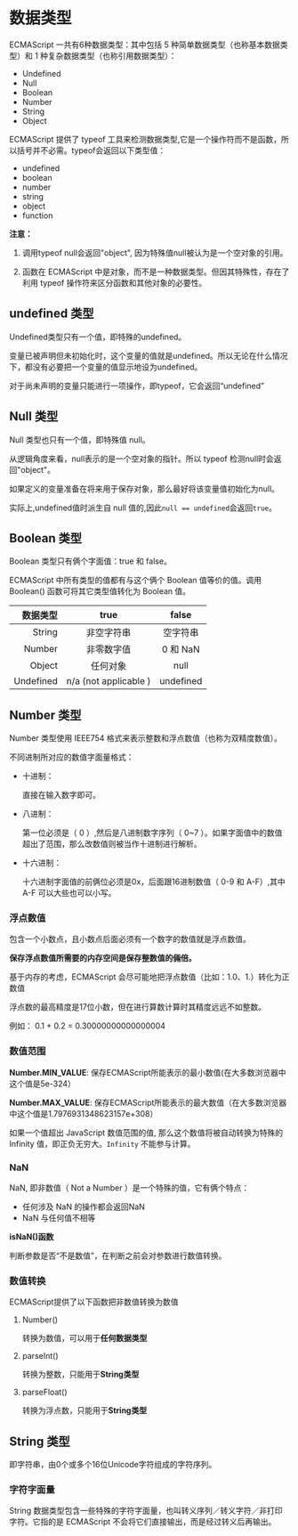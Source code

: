# 数据类型

ECMAScript 一共有6种数据类型：其中包括 5 种简单数据类型（也称基本数据类型）和 1 种复杂数据类型（也称引用数据类型）：

- Undefined 
- Null 
- Boolean 
- Number   
- String
- Object


ECMAScript 提供了 typeof 工具来检测数据类型,它是一个操作符而不是函数，所以括号并不必需。typeof会返回以下类型值：

- undefined 
- boolean 
- number   
- string
- object
- function

**注意：**

1. 调用typeof null会返回"object", 因为特殊值null被认为是一个空对象的引用。


2. 函数在 ECMAScript 中是对象，而不是一种数据类型。但因其特殊性，存在了利用 typeof 操作符来区分函数和其他对象的必要性。

## undefined 类型
Undefined类型只有一个值，即特殊的undefined。

变量已被声明但未初始化时，这个变量的值就是undefined。所以无论在什么情况下，都没有必要把一个变量的值显示地设为undefined。

对于尚未声明的变量只能进行一项操作，即typeof，它会返回“undefined”

## Null 类型

Null 类型也只有一个值，即特殊值 null。

从逻辑角度来看，null表示的是一个空对象的指针。所以 typeof 检测null时会返回"object"。

如果定义的变量准备在将来用于保存对象，那么最好将该变量值初始化为null。

实际上,undefined值时派生自 null 值的,因此`null == undefined`会返回`true`。

## Boolean 类型

Boolean 类型只有俩个字面值：true 和 false。

ECMAScript 中所有类型的值都有与这个俩个 Boolean 值等价的值。调用 Boolean() 函数可将其它类型值转化为 Boolean 值。

| 数据类型  |  true | false |
|--------:|:-------:|:-------:|
| String | 非空字符串 | 空字符串 |
| Number | 非零数字值 | 0 和 NaN |
| Object | 任何对象  | null |
| Undefined |  n/a (not applicable ) | undefined | 

## Number 类型
Number 类型使用 IEEE754 格式来表示整数和浮点数值（也称为双精度数值）。

不同进制所对应的数值字面量格式：

- 十进制：

	直接在输入数字即可。
	
- 八进制：

	第一位必须是（ 0 ）,然后是八进制数字序列（ 0~7 ）。如果字面值中的数值超出了范围，那么改数值则被当作十进制进行解析。
   
- 十六进制：

	十六进制字面值的前俩位必须是0x，后面跟16进制数值（ 0-9 和 A-F）,其中 A-F 可以大些也可以小写。
	
### 浮点数值

包含一个小数点，且小数点后面必须有一个数字的数值就是浮点数值。

**保存浮点数值所需要的内存空间是保存整数值的倆倍。**

基于内存的考虑，ECMAScript 会尽可能地把浮点数值（比如：1.0、1.）转化为正数值

浮点数的最高精度是17位小数，但在进行算数计算时其精度远远不如整数。

例如：
0.1 + 0.2 = 0.30000000000000004

### 数值范围

**Number.MIN_VALUE**: 保存ECMAScript所能表示的最小数值(在大多数浏览器中这个值是5e-324）

**Number.MAX_VALUE**: 保存ECMAScript所能表示的最大数值（在大多数浏览器中这个值是1.7976931348623157e+308）

如果一个值超出 JavaScript 数值范围的值, 那么这个数值将被自动转换为特殊的 Infinity 值，即正负无穷大。`Infinity` 不能参与计算。

### NaN
NaN, 即非数值（ Not a Number ）是一个特殊的值，它有俩个特点：  

- 任何涉及 NaN 的操作都会返回NaN
- NaN 与任何值不相等

**isNaN()函数**

判断参数是否“不是数值”，在判断之前会对参数进行数值转换。

### 数值转换

ECMAScript提供了以下函数把非数值转换为数值

1. Number() 

	转换为数值，可以用于**任何数据类型**
	
2. parseInt()  

	转换为整数，只能用于**String类型**
	
3. parseFloat()

	转换为浮点数，只能用于**String类型**
	
##  String 类型

即字符串，由0个或多个16位Unicode字符组成的字符序列。

### 字符字面量

String 数据类型包含一些特殊的字符字面量，也叫转义序列／转义字符／非打印字符。它指的是 ECMAScript 不会将它们直接输出，而是经过转义后再输出。